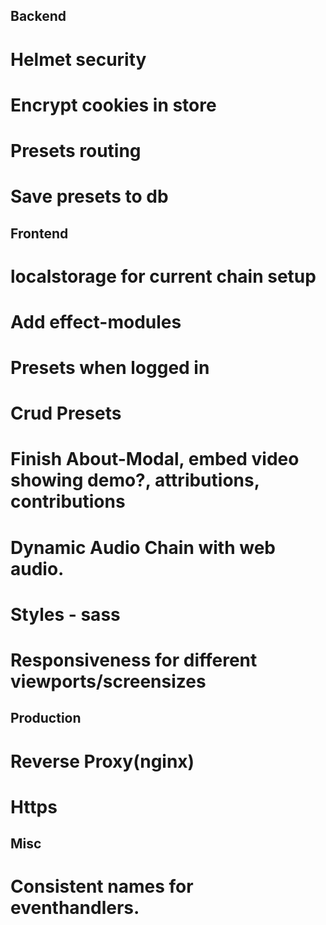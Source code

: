 ## Backend
# Helmet security
# Encrypt cookies in store
# Presets routing
# Save presets to db
## Frontend
# localstorage for current chain setup
# Add effect-modules
# Presets when logged in
# Crud Presets
# Finish About-Modal, embed video showing demo?, attributions, contributions
# Dynamic Audio Chain with web audio.
# Styles - sass
# Responsiveness for different viewports/screensizes
## Production
# Reverse Proxy(nginx)
# Https

## Misc
# Consistent names for eventhandlers.
